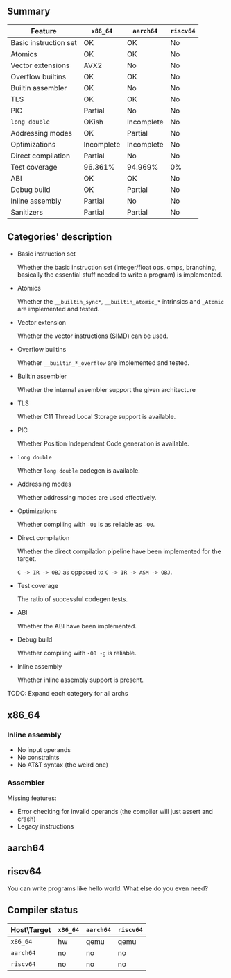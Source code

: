 
## Summary
| Feature               | `x86_64`   | `aarch64`  | `riscv64` |
|-----------------------|------------|------------|-----------|
| Basic instruction set | OK         | OK         | No        |
| Atomics               | OK         | OK         | No        |
| Vector extensions     | AVX2       | No         | No        |
| Overflow builtins     | OK         | OK         | No        |
| Builtin assembler     | OK         | No         | No        |
| TLS                   | OK         | OK         | No        |
| PIC                   | Partial    | No         | No        |
| `long double`         | OKish      | Incomplete | No        |
| Addressing modes      | OK         | Partial    | No        |
| Optimizations         | Incomplete | Incomplete | No        |
| Direct compilation    | Partial    | No         | No        |
| Test coverage         | 96.361%    | 94.969%    | 0%        |
| ABI                   | OK         | OK         | No        |
| Debug build           | OK         | Partial    | No        |
| Inline assembly       | Partial    | No         | No        |
| Sanitizers            | Partial    | Partial    | No        |


## Categories' description
- Basic instruction set
  
  Whether the basic instruction set (integer/float ops, cmps, branching,
  basically the essential stuff needed to write a program) is implemented.
- Atomics
  
  Whether the `__builtin_sync*`, `__builtin_atomic_*` intrinsics and `_Atomic` are
  implemented and tested.
- Vector extension
  
  Whether the vector instructions (SIMD) can be used.
- Overflow builtins
  
  Whether `__builtin_*_overflow` are implemented and tested.
- Builtin assembler
  
  Whether the internal assembler support the given architecture
- TLS
  
  Whether C11 Thread Local Storage support is available.
- PIC
  
  Whether Position Independent Code generation is available.
- `long double`
  
  Whether `long double` codegen is available.
- Addressing modes
  
  Whether addressing modes are used effectively.
- Optimizations
  
  Whether compiling with `-O1` is as reliable as `-O0`.
- Direct compilation
  
  Whether the direct compilation pipeline have been implemented for the target.
  
  `C -> IR -> OBJ` as opposed to `C -> IR -> ASM -> OBJ`.
- Test coverage
  
  The ratio of successful codegen tests.
- ABI
  
  Whether the ABI have been implemented.
- Debug build
  
  Whether compiling with `-O0 -g` is reliable.
- Inline assembly
  
  Whether inline assembly support is present.


TODO: Expand each category for all archs
## x86_64
### Inline assembly
- No input operands
- No constraints
- No AT&T syntax (the weird one)

### Assembler
Missing features:
- Error checking for invalid operands (the compiler will just assert and crash)
- Legacy instructions

## aarch64


## riscv64
You can write programs like hello world. What else do you even need?


## Compiler status
| Host\Target | `x86_64` | `aarch64` | `riscv64` |
|-------------|----------|-----------|-----------|
| `x86_64`    | hw       | qemu      | qemu      |
| `aarch64`   | no       | no        | no        |
| `riscv64`   | no       | no        | no        |
